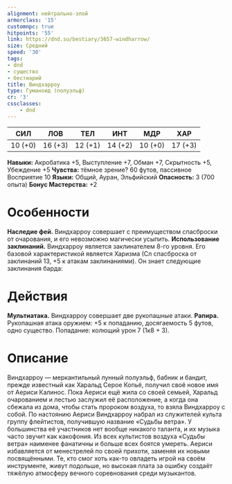 ```yaml
---
alignment: нейтрально-злой
armorclass: '15'
customnpc: true
hitpoints: '55'
link: https://dnd.su/bestiary/3657-windharrow/
size: Средний
speed: '30'
tags:
- dnd
- существо
- бестиарий
title: Виндхарроу
type: Гуманоид (полуэльф)
cr: '3'
cssclasses:
    - dnd
---
```



| СИЛ | ЛОВ | ТЕЛ | ИНТ | МДР | ХАР |
|---|---|---|---|---|---|
| 10 (+0) | 16 (+3) | 12 (+1) | 14 (+2) | 10 (+0) | 17 (+3) |
**Навыки:** Акробатика +5, Выступление +7, Обман +7, Скрытность +5, Убеждение +5
**Чувства:** тёмное зрение? 60 футов, пассивное Восприятие 10
**Языки:** Общий, Ауран, Эльфийский
**Опасность:** 3 (700 опыта)
**Бонус Мастерства:** +2


# Особенности
**Наследие фей.** Виндхарроу совершает с преимуществом спасброски от очарования, и его невозможно магически усыпить.
**Использование заклинаний.** Виндхарроу является заклинателем 8-го уровня. Его базовой характеристикой является Харизма (Сл спасброска от заклинаний 13, +5 к атакам заклинаниями). Он знает следующие заклинания барда:


# Действия
**Мультиатака.** Виндхарроу совершает две рукопашные атаки.
**Рапира.** Рукопашная атака оружием: +5 к попаданию, досягаемость 5 футов, одно существо. Попадание: колющий урон 7 (1к8 + 3).


# Описание
Виндхарроу — меркантильный лунный полуэльф, бабник и бандит, прежде известный как Харальд Серое Копьё, получил своё новое имя от Аериси Калинос. Пока Аериси ещё жила со своей семьей, Харальд очарованием и лестью заслужил её распо­ложение, а когда она сбежала из дома, чтобы стать пророком воздуха, то взяла Виндхарроу с собой. По настоянию Аериси Виндхарроу набрал из служителей культа группу флейтистов, получившую название «Судьбы ветра». У большинства её участ­ников нет вообще никакого таланта, и их музыка часто звучит как какофония. Из всех культистов воздуха «Судьбы ветра» наименее фанатичны и больше всех боятся умереть. Аериси избавляется от менестрелей по своей прихоти, заменяя их новыми посвящёнными. Те, кто смог хоть как-­то овладеть игрой на своём инструменте, живут подольше, но высокая плата за ошибку создаёт тяжёлую атмос­феру вечного соревнования среди музыкантов.